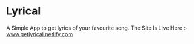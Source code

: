 # Lyrical
A Simple App to get lyrics of your favourite song.
The Site Is Live Here :- www.getlyrical.netlify.com 
